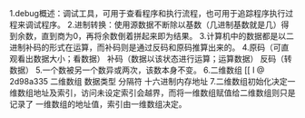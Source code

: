1.debug概述：调试工具，可用于查看程序和执行流程，也可用于追踪程序执行过程来调试程序。
2.进制转换：使用源数据不断除以基数（几进制基数就是几）得到余数，直到商为0，再将余数倒着拼起来即为结果。
3.计算机中的数据都是以二进制补码的形式在运算，而补码则是通过反码和原码推算出来的。
4.原码（可直观看出数据大小；看数据） 补码（数据以该状态进行运算；运算数据）  反码（转数据）
5.一个数被另一个数异或两次，该数本身不变。
6.二维数组
    [[          I         @       2d98a335 
  二维数组    数据类型   分隔符   十六进制内存地址
7.二维数组初始化决定一维数组地址及索引，访问未设定索引会越界，而将一维数组赋值给二维数组则只是记录了
一维数组的地址值，索引由一维数组决定。